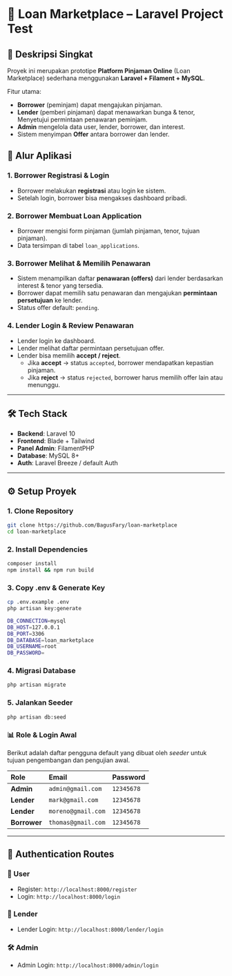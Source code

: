 # 📑 Loan Marketplace – Laravel Project Test

## 📌 Deskripsi Singkat
Proyek ini merupakan prototipe **Platform Pinjaman Online** (Loan Marketplace) sederhana menggunakan **Laravel + Filament + MySQL**.  

Fitur utama:
- **Borrower** (peminjam) dapat mengajukan pinjaman.  
- **Lender** (pemberi pinjaman) dapat menawarkan bunga & tenor, Menyetujui permintaan penawaran peminjam.  
- **Admin** mengelola data user, lender, borrower, dan interest.  
- Sistem menyimpan **Offer** antara borrower dan lender.  

## 🚀 Alur Aplikasi

### 1. Borrower Registrasi & Login
- Borrower melakukan **registrasi** atau login ke sistem.
- Setelah login, borrower bisa mengakses dashboard pribadi.

### 2. Borrower Membuat Loan Application
- Borrower mengisi form pinjaman (jumlah pinjaman, tenor, tujuan pinjaman).
- Data tersimpan di tabel `loan_applications`.

### 3. Borrower Melihat & Memilih Penawaran
- Sistem menampilkan daftar **penawaran (offers)** dari lender berdasarkan interest & tenor yang tersedia.
- Borrower dapat memilih satu penawaran dan mengajukan **permintaan persetujuan** ke lender.
- Status offer default: `pending`.

### 4. Lender Login & Review Penawaran
- Lender login ke dashboard.
- Lender melihat daftar permintaan persetujuan offer.
- Lender bisa memilih **accept / reject**.
  - Jika **accept** → status `accepted`, borrower mendapatkan kepastian pinjaman.
  - Jika **reject** → status `rejected`, borrower harus memilih offer lain atau menunggu.


---

## 🛠️ Tech Stack
- **Backend**: Laravel 10  
- **Frontend**: Blade + Tailwind  
- **Panel Admin**: FilamentPHP  
- **Database**: MySQL 8+  
- **Auth**: Laravel Breeze / default Auth  

---

## ⚙️ Setup Proyek

### 1. Clone Repository
```bash
git clone https://github.com/BagusFary/loan-marketplace
cd loan-marketplace
```

### 2. Install Dependencies
```bash
composer install
npm install && npm run build
```

### 3. Copy .env & Generate Key
```bash
cp .env.example .env
php artisan key:generate
```

```bash
DB_CONNECTION=mysql
DB_HOST=127.0.0.1
DB_PORT=3306
DB_DATABASE=loan_marketplace
DB_USERNAME=root
DB_PASSWORD=
```

### 4. Migrasi Database
```bash
php artisan migrate
```

### 5. Jalankan Seeder
```bash
php artisan db:seed
```

### 📊 Role & Login Awal

Berikut adalah daftar pengguna default yang dibuat oleh *seeder* untuk tujuan pengembangan dan pengujian awal.

| Role | Email | Password |
| :--- | :--- | :--- |
| **Admin** | `admin@gmail.com` | `12345678` |
| **Lender** | `mark@gmail.com` | `12345678` |
| **Lender** | `moreno@gmail.com` | `12345678` |
| **Borrower** | `thomas@gmail.com` | `12345678` |

---

## 🔑 Authentication Routes

### 👤 User
- Register: `http://localhost:8000/register`  
- Login: `http://localhost:8000/login`  

### 💼 Lender
- Lender Login: `http://localhost:8000/lender/login`  

### 🛠️ Admin
- Admin Login: `http://localhost:8000/admin/login`  
  
